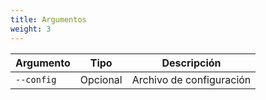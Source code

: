 ```yaml
---
title: Argumentos
weight: 3
---
```


| Argumento | Tipo | Descripción |
| --------- | ---- | ----------- |
| `--config` | Opcional | Archivo de configuración |